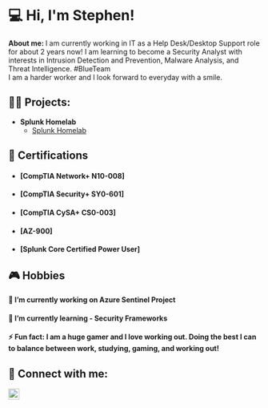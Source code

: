 <h1>💻 Hi, I'm Stephen! </h1>
<b>About me: </b> I am currently working in IT as a Help Desk/Desktop Support role for about 2 years now! I am learning to become a Security Analyst with interests in Intrusion Detection and Prevention, Malware Analysis, and Threat Intelligence. #BlueTeam
<br> I am a harder worker and I look forward to everyday with a smile. </br>

<h2>👨‍💻 Projects:</h2>

- <b>Splunk Homelab </b>
  - [Splunk Homelab](https://github.com/Lynnk1/Splunk)

 <h2>📑 Certifications</h2>

- <h4> [CompTIA Network+ N10-008]</h4> 
- <h4>[CompTIA Security+ SY0-601]</h4>
- <h4>[CompTIA CySA+ CS0-003]</h4>
- <h4>[AZ-900]</h4>
- <h4>[Splunk Core Certified Power User]</h4>



[linkedin]:https://www.linkedin/SNxLynnk

<h2> 🎮 Hobbies </h2>
<h4> 🔭 I’m currently working on Azure Sentinel Project </h4>
<h4>🌱 I’m currently learning - Security Frameworks </h4>
<h4>⚡ Fun fact: I am a huge gamer and I love working out. Doing the best I can to balance between work, studying, gaming, and working out! </h4>

<h2> 🤳 Connect with me: </h2> 
<img align="left" alt="SNxLynnk | LinkedIn" width="22px" src="https://cdn.jsdelivr.net/npm/simple-icons@v3/icons/linkedin.svg" />
